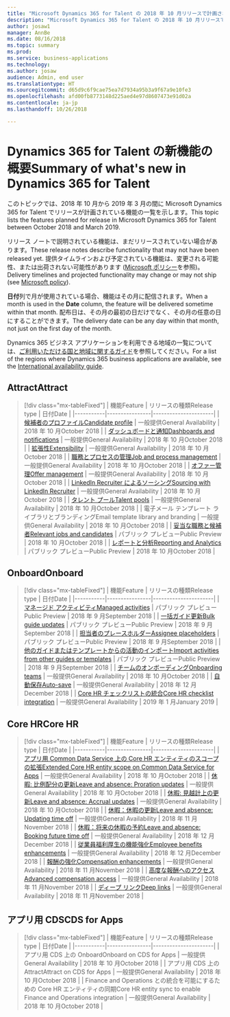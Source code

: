 ```yaml
---
title: "Microsoft Dynamics 365 for Talent の 2018 年 10 月リリースで計画されている機能の概要"
description: "Microsoft Dynamics 365 for Talent の 2018 年 10 月リリースで計画されている機能の概要"
author: josaw1
manager: AnnBe
ms.date: 08/16/2018
ms.topic: summary
ms.prod: 
ms.service: business-applications
ms.technology: 
ms.author: josaw
audience: Admin, end user
ms.translationtype: HT
ms.sourcegitcommit: d65d9c6f9cae75ea7d7934a95b3a9f67a9e10fe3
ms.openlocfilehash: afd00fb8773148d225aed4e97d8607473e91d02a
ms.contentlocale: ja-jp
ms.lasthandoff: 10/26/2018

---
```

# <a name="summary-of-whats-new-in-dynamics-365-for-talent"></a><span data-ttu-id="5bebe-103">Dynamics 365 for Talent の新機能の概要</span><span class="sxs-lookup"><span data-stu-id="5bebe-103">Summary of what's new in Dynamics 365 for Talent</span></span>

<span data-ttu-id="5bebe-104">このトピックでは、2018 年 10 月から 2019 年 3 月の間に Microsoft Dynamics 365 for Talent でリリースが計画されている機能の一覧を示します。</span><span class="sxs-lookup"><span data-stu-id="5bebe-104">This topic lists the features planned for release in Microsoft Dynamics 365 for Talent between October 2018 and March 2019.</span></span> 

<span data-ttu-id="5bebe-105">リリース ノートで説明されている機能は、まだリリースされていない場合があります。</span><span class="sxs-lookup"><span data-stu-id="5bebe-105">These release notes describe functionality that may not have been released yet.</span></span> <span data-ttu-id="5bebe-106">提供タイムラインおよび予定されている機能は、変更される可能性、または出荷されない可能性があります ([Microsoft ポリシー](https://go.microsoft.com/fwlink/p/?linkid=2007332)を参照)。</span><span class="sxs-lookup"><span data-stu-id="5bebe-106">Delivery timelines and projected functionality may change or may not ship (see [Microsoft policy](https://go.microsoft.com/fwlink/p/?linkid=2007332)).</span></span>

<span data-ttu-id="5bebe-107">**日付**列で月が使用されている場合、機能はその月に配信されます。</span><span class="sxs-lookup"><span data-stu-id="5bebe-107">When a month is used in the **Date** column, the feature will be delivered sometime within that month.</span></span> <span data-ttu-id="5bebe-108">配布日は、その月の最初の日だけでなく、その月の任意の日にすることができます。</span><span class="sxs-lookup"><span data-stu-id="5bebe-108">The delivery date can be any day within that month, not just on the first day of the month.</span></span>
    
<span data-ttu-id="5bebe-109">Dynamics 365 ビジネス アプリケーションを利用できる地域の一覧については、[ご利用いただける国と地域に関するガイド](https://aka.ms/dynamics_365_international_availability_deck)を参照してください。</span><span class="sxs-lookup"><span data-stu-id="5bebe-109">For a list of the regions where Dynamics 365 business applications are available, see the [International availability guide](https://aka.ms/dynamics_365_international_availability_deck).</span></span> 


## <a name="attract"></a><span data-ttu-id="5bebe-110">Attract</span><span class="sxs-lookup"><span data-stu-id="5bebe-110">Attract</span></span>

> [!div class="mx-tableFixed"]
> | <span data-ttu-id="5bebe-111">機能</span><span class="sxs-lookup"><span data-stu-id="5bebe-111">Feature</span></span>   | <span data-ttu-id="5bebe-112">リリースの種類</span><span class="sxs-lookup"><span data-stu-id="5bebe-112">Release type</span></span>    | <span data-ttu-id="5bebe-113">日付</span><span class="sxs-lookup"><span data-stu-id="5bebe-113">Date</span></span> |
> |-----------|----------------|----------------------|
> | [<span data-ttu-id="5bebe-114">候補者のプロファイル</span><span class="sxs-lookup"><span data-stu-id="5bebe-114">Candidate profile</span></span>](attract/candidate-profile.md)       |    <span data-ttu-id="5bebe-115">一般提供</span><span class="sxs-lookup"><span data-stu-id="5bebe-115">General Availability</span></span> | <span data-ttu-id="5bebe-116">2018 年 10 月</span><span class="sxs-lookup"><span data-stu-id="5bebe-116">October 2018</span></span>                   |
> | [<span data-ttu-id="5bebe-117">ダッシュボードと通知</span><span class="sxs-lookup"><span data-stu-id="5bebe-117">Dashboards and notifications</span></span>](attract/dashboards-notifications.md)       |  <span data-ttu-id="5bebe-118">一般提供</span><span class="sxs-lookup"><span data-stu-id="5bebe-118">General Availability</span></span> | <span data-ttu-id="5bebe-119">2018 年 10 月</span><span class="sxs-lookup"><span data-stu-id="5bebe-119">October 2018</span></span>                  |
> | [<span data-ttu-id="5bebe-120">拡張性</span><span class="sxs-lookup"><span data-stu-id="5bebe-120">Extensibility</span></span>](attract/extensibility.md)       |     <span data-ttu-id="5bebe-121">一般提供</span><span class="sxs-lookup"><span data-stu-id="5bebe-121">General Availability</span></span>            | <span data-ttu-id="5bebe-122">2018 年 10 月</span><span class="sxs-lookup"><span data-stu-id="5bebe-122">October 2018</span></span>                   |
> | [<span data-ttu-id="5bebe-123">職務とプロセスの管理</span><span class="sxs-lookup"><span data-stu-id="5bebe-123">Job and process management</span></span>](attract/job-management.md)       |  <span data-ttu-id="5bebe-124">一般提供</span><span class="sxs-lookup"><span data-stu-id="5bebe-124">General Availability</span></span>  | <span data-ttu-id="5bebe-125">2018 年 10 月</span><span class="sxs-lookup"><span data-stu-id="5bebe-125">October 2018</span></span>                   |
> | [<span data-ttu-id="5bebe-126">オファー管理</span><span class="sxs-lookup"><span data-stu-id="5bebe-126">Offer management</span></span>](attract/offer-management.md)       | <span data-ttu-id="5bebe-127">一般提供</span><span class="sxs-lookup"><span data-stu-id="5bebe-127">General Availability</span></span>  | <span data-ttu-id="5bebe-128">2018 年 10 月</span><span class="sxs-lookup"><span data-stu-id="5bebe-128">October 2018</span></span>                   |
> | [<span data-ttu-id="5bebe-129">LinkedIn Recruiter によるソーシング</span><span class="sxs-lookup"><span data-stu-id="5bebe-129">Sourcing with LinkedIn Recruiter</span></span>](attract/sourcing.md)       |  <span data-ttu-id="5bebe-130">一般提供</span><span class="sxs-lookup"><span data-stu-id="5bebe-130">General Availability</span></span>  | <span data-ttu-id="5bebe-131">2018 年 10 月</span><span class="sxs-lookup"><span data-stu-id="5bebe-131">October 2018</span></span>                  |
> | [<span data-ttu-id="5bebe-132">タレント プール</span><span class="sxs-lookup"><span data-stu-id="5bebe-132">Talent pools</span></span>](attract/talent-pools.md)       |   <span data-ttu-id="5bebe-133">一般提供</span><span class="sxs-lookup"><span data-stu-id="5bebe-133">General Availability</span></span> | <span data-ttu-id="5bebe-134">2018 年 10 月</span><span class="sxs-lookup"><span data-stu-id="5bebe-134">October 2018</span></span>                   |
> | <span data-ttu-id="5bebe-135">電子メール テンプレート ライブラリとブランディング</span><span class="sxs-lookup"><span data-stu-id="5bebe-135">Email template library and branding</span></span> | <span data-ttu-id="5bebe-136">一般提供</span><span class="sxs-lookup"><span data-stu-id="5bebe-136">General Availability</span></span>  | <span data-ttu-id="5bebe-137">2018 年 10 月</span><span class="sxs-lookup"><span data-stu-id="5bebe-137">October 2018</span></span>    |
> | [<span data-ttu-id="5bebe-138">妥当な職務と候補者</span><span class="sxs-lookup"><span data-stu-id="5bebe-138">Relevant jobs and candidates</span></span>](attract/relevant-jobs-candidates.md)       |     <span data-ttu-id="5bebe-139">パブリック プレビュー</span><span class="sxs-lookup"><span data-stu-id="5bebe-139">Public Preview</span></span>  | <span data-ttu-id="5bebe-140">2018 年 10 月</span><span class="sxs-lookup"><span data-stu-id="5bebe-140">October 2018</span></span>       |
> | [<span data-ttu-id="5bebe-141">レポートと分析</span><span class="sxs-lookup"><span data-stu-id="5bebe-141">Reporting and Analytics</span></span>](attract/attract.md)   | <span data-ttu-id="5bebe-142">パブリック プレビュー</span><span class="sxs-lookup"><span data-stu-id="5bebe-142">Public Preview</span></span>    |   <span data-ttu-id="5bebe-143">2018 年 10 月</span><span class="sxs-lookup"><span data-stu-id="5bebe-143">October 2018</span></span>     |

## <a name="onboard"></a><span data-ttu-id="5bebe-144">Onboard</span><span class="sxs-lookup"><span data-stu-id="5bebe-144">Onboard</span></span>

> [!div class="mx-tableFixed"]
> | <span data-ttu-id="5bebe-145">機能</span><span class="sxs-lookup"><span data-stu-id="5bebe-145">Feature</span></span>   | <span data-ttu-id="5bebe-146">リリースの種類</span><span class="sxs-lookup"><span data-stu-id="5bebe-146">Release type</span></span> | <span data-ttu-id="5bebe-147">日付</span><span class="sxs-lookup"><span data-stu-id="5bebe-147">Date</span></span> |
> |-----------|----------------|----------------------|
> | [<span data-ttu-id="5bebe-148">マネージド アクティビティ</span><span class="sxs-lookup"><span data-stu-id="5bebe-148">Managed activities</span></span>](onboard/managed-activities.md) | <span data-ttu-id="5bebe-149">パブリック プレビュー</span><span class="sxs-lookup"><span data-stu-id="5bebe-149">Public Preview</span></span>   |   <span data-ttu-id="5bebe-150">2018 年 9 月</span><span class="sxs-lookup"><span data-stu-id="5bebe-150">September 2018</span></span>          |
> | [<span data-ttu-id="5bebe-151">一括ガイド更新</span><span class="sxs-lookup"><span data-stu-id="5bebe-151">Bulk guide updates</span></span>](onboard/bulk-guide-updates.md) | <span data-ttu-id="5bebe-152">パブリック プレビュー</span><span class="sxs-lookup"><span data-stu-id="5bebe-152">Public Preview</span></span>    |      <span data-ttu-id="5bebe-153">2018 年 9 月</span><span class="sxs-lookup"><span data-stu-id="5bebe-153">September 2018</span></span>       |
> | [<span data-ttu-id="5bebe-154">担当者のプレースホルダー</span><span class="sxs-lookup"><span data-stu-id="5bebe-154">Assignee placeholders</span></span>](onboard/assignee-placeholders.md) | <span data-ttu-id="5bebe-155">パブリック プレビュー</span><span class="sxs-lookup"><span data-stu-id="5bebe-155">Public Preview</span></span> |     <span data-ttu-id="5bebe-156">2018 年 9 月</span><span class="sxs-lookup"><span data-stu-id="5bebe-156">September 2018</span></span>        |
> | [<span data-ttu-id="5bebe-157">他のガイドまたはテンプレートからの活動のインポート</span><span class="sxs-lookup"><span data-stu-id="5bebe-157">Import activities from other guides or templates</span></span>](onboard/import.md)  | <span data-ttu-id="5bebe-158">パブリック プレビュー</span><span class="sxs-lookup"><span data-stu-id="5bebe-158">Public Preview</span></span>         |    <span data-ttu-id="5bebe-159">2018 年 9 月</span><span class="sxs-lookup"><span data-stu-id="5bebe-159">September 2018</span></span>         |
> | [<span data-ttu-id="5bebe-160">チームのオンボーディング</span><span class="sxs-lookup"><span data-stu-id="5bebe-160">Onboarding teams</span></span>](onboard/onboard-teams.md) |  <span data-ttu-id="5bebe-161">一般提供</span><span class="sxs-lookup"><span data-stu-id="5bebe-161">General Availability</span></span>    |       <span data-ttu-id="5bebe-162">2018 年 10 月</span><span class="sxs-lookup"><span data-stu-id="5bebe-162">October 2018</span></span>      |
> | [<span data-ttu-id="5bebe-163">自動保存</span><span class="sxs-lookup"><span data-stu-id="5bebe-163">Auto-save</span></span>](onboard/auto-save.md) | <span data-ttu-id="5bebe-164">一般提供</span><span class="sxs-lookup"><span data-stu-id="5bebe-164">General Availability</span></span>    |  <span data-ttu-id="5bebe-165">2018 年 12 月</span><span class="sxs-lookup"><span data-stu-id="5bebe-165">December 2018</span></span>        |
> | [<span data-ttu-id="5bebe-166">Core HR チェックリストの統合</span><span class="sxs-lookup"><span data-stu-id="5bebe-166">Core HR checklist integration</span></span>](onboard/corehr-checklist-integration.md) |  <span data-ttu-id="5bebe-167">一般提供</span><span class="sxs-lookup"><span data-stu-id="5bebe-167">General Availability</span></span>   |  <span data-ttu-id="5bebe-168">2019 年 1 月</span><span class="sxs-lookup"><span data-stu-id="5bebe-168">January 2019</span></span>           |



## <a name="core-hr"></a><span data-ttu-id="5bebe-169">Core HR</span><span class="sxs-lookup"><span data-stu-id="5bebe-169">Core HR</span></span>

> [!div class="mx-tableFixed"]
> | <span data-ttu-id="5bebe-170">機能</span><span class="sxs-lookup"><span data-stu-id="5bebe-170">Feature</span></span>   | <span data-ttu-id="5bebe-171">リリースの種類</span><span class="sxs-lookup"><span data-stu-id="5bebe-171">Release type</span></span>   | <span data-ttu-id="5bebe-172">日付</span><span class="sxs-lookup"><span data-stu-id="5bebe-172">Date</span></span> |
> |-----------|----------------|----------------------|
> | [<span data-ttu-id="5bebe-173">アプリ用 Common Data Service 上の Core HR エンティティのスコープの拡張</span><span class="sxs-lookup"><span data-stu-id="5bebe-173">Extended Core HR entity scope on Common Data Service for Apps</span></span>](core-hr-entity-cds-apps.md) |    <span data-ttu-id="5bebe-174">一般提供</span><span class="sxs-lookup"><span data-stu-id="5bebe-174">General Availability</span></span>  | <span data-ttu-id="5bebe-175">2018 年 10 月</span><span class="sxs-lookup"><span data-stu-id="5bebe-175">October 2018</span></span>  |
> | [<span data-ttu-id="5bebe-176">休暇: 比例配分の更新</span><span class="sxs-lookup"><span data-stu-id="5bebe-176">Leave and absence: Proration updates</span></span>](core-hr-leave-absence.md)      | <span data-ttu-id="5bebe-177">一般提供</span><span class="sxs-lookup"><span data-stu-id="5bebe-177">General Availability</span></span>    | <span data-ttu-id="5bebe-178">2018 年 10 月</span><span class="sxs-lookup"><span data-stu-id="5bebe-178">October 2018</span></span>  |
> | [<span data-ttu-id="5bebe-179">休暇: 見越計上の更新</span><span class="sxs-lookup"><span data-stu-id="5bebe-179">Leave and absence: Accrual updates</span></span>](core-hr-leave-absence.md)      | <span data-ttu-id="5bebe-180">一般提供</span><span class="sxs-lookup"><span data-stu-id="5bebe-180">General Availability</span></span>    | <span data-ttu-id="5bebe-181">2018 年 10 月</span><span class="sxs-lookup"><span data-stu-id="5bebe-181">October 2018</span></span>  |
> | [<span data-ttu-id="5bebe-182">休暇：休暇の更新</span><span class="sxs-lookup"><span data-stu-id="5bebe-182">Leave and absence: Updating time off</span></span>](core-hr-leave-absence.md)      | <span data-ttu-id="5bebe-183">一般提供</span><span class="sxs-lookup"><span data-stu-id="5bebe-183">General Availability</span></span>    | <span data-ttu-id="5bebe-184">2018 年 11 月</span><span class="sxs-lookup"><span data-stu-id="5bebe-184">November 2018</span></span>  |
> | [<span data-ttu-id="5bebe-185">休暇：将来の休暇の予約</span><span class="sxs-lookup"><span data-stu-id="5bebe-185">Leave and absence: Booking future time off</span></span>](core-hr-leave-absence.md)      | <span data-ttu-id="5bebe-186">一般提供</span><span class="sxs-lookup"><span data-stu-id="5bebe-186">General Availability</span></span>    | <span data-ttu-id="5bebe-187">2018 年 12 月</span><span class="sxs-lookup"><span data-stu-id="5bebe-187">December 2018</span></span>  |
> | [<span data-ttu-id="5bebe-188">従業員福利厚生の機能強化</span><span class="sxs-lookup"><span data-stu-id="5bebe-188">Employee benefits enhancements</span></span>](benefits-enhancements.md) |   <span data-ttu-id="5bebe-189">一般提供</span><span class="sxs-lookup"><span data-stu-id="5bebe-189">General Availability</span></span>  | <span data-ttu-id="5bebe-190">2018 年 12 月</span><span class="sxs-lookup"><span data-stu-id="5bebe-190">December 2018</span></span>  |
> | [<span data-ttu-id="5bebe-191">報酬の強化</span><span class="sxs-lookup"><span data-stu-id="5bebe-191">Compensation enhancements</span></span>](Advanced-compensation.md) |  <span data-ttu-id="5bebe-192">一般提供</span><span class="sxs-lookup"><span data-stu-id="5bebe-192">General Availability</span></span> | <span data-ttu-id="5bebe-193">2018 年 11 月</span><span class="sxs-lookup"><span data-stu-id="5bebe-193">November 2018</span></span> |
> | [<span data-ttu-id="5bebe-194">高度な報酬へのアクセス</span><span class="sxs-lookup"><span data-stu-id="5bebe-194">Advanced compensation access</span></span>](Advanced-compensation.md) |  <span data-ttu-id="5bebe-195">一般提供</span><span class="sxs-lookup"><span data-stu-id="5bebe-195">General Availability</span></span> | <span data-ttu-id="5bebe-196">2018 年 11 月</span><span class="sxs-lookup"><span data-stu-id="5bebe-196">November 2018</span></span> |
> | [<span data-ttu-id="5bebe-197">ディープ リンク</span><span class="sxs-lookup"><span data-stu-id="5bebe-197">Deep links</span></span>](Talent-Deep-Links.md) |  <span data-ttu-id="5bebe-198">一般提供</span><span class="sxs-lookup"><span data-stu-id="5bebe-198">General Availability</span></span> | <span data-ttu-id="5bebe-199">2018 年 11 月</span><span class="sxs-lookup"><span data-stu-id="5bebe-199">November 2018</span></span> |



## <a name="cds-for-apps"></a><span data-ttu-id="5bebe-200">アプリ用 CDS</span><span class="sxs-lookup"><span data-stu-id="5bebe-200">CDS for Apps</span></span>

> [!div class="mx-tableFixed"]
> | <span data-ttu-id="5bebe-201">機能</span><span class="sxs-lookup"><span data-stu-id="5bebe-201">Feature</span></span>   | <span data-ttu-id="5bebe-202">リリースの種類</span><span class="sxs-lookup"><span data-stu-id="5bebe-202">Release type</span></span>    | <span data-ttu-id="5bebe-203">日付</span><span class="sxs-lookup"><span data-stu-id="5bebe-203">Date</span></span> |
> |-----------|----------------|----------------------|
> | <span data-ttu-id="5bebe-204">アプリ用 CDS 上の Onboard</span><span class="sxs-lookup"><span data-stu-id="5bebe-204">Onboard on CDS for Apps</span></span> |  <span data-ttu-id="5bebe-205">一般提供</span><span class="sxs-lookup"><span data-stu-id="5bebe-205">General Availability</span></span>  | <span data-ttu-id="5bebe-206">2018 年 10 月</span><span class="sxs-lookup"><span data-stu-id="5bebe-206">October 2018</span></span>  |
> | <span data-ttu-id="5bebe-207">アプリ用 CDS 上の Attract</span><span class="sxs-lookup"><span data-stu-id="5bebe-207">Attract on CDS for Apps</span></span> |  <span data-ttu-id="5bebe-208">一般提供</span><span class="sxs-lookup"><span data-stu-id="5bebe-208">General Availability</span></span>  | <span data-ttu-id="5bebe-209">2018 年 10 月</span><span class="sxs-lookup"><span data-stu-id="5bebe-209">October 2018</span></span>  |
> | <span data-ttu-id="5bebe-210">Finance and Operations との統合を可能にするための Core HR エンティティの同期</span><span class="sxs-lookup"><span data-stu-id="5bebe-210">Core HR entity sync to enable Finance and Operations integration</span></span> | <span data-ttu-id="5bebe-211">一般提供</span><span class="sxs-lookup"><span data-stu-id="5bebe-211">General Availability</span></span> | <span data-ttu-id="5bebe-212">2018 年 10 月</span><span class="sxs-lookup"><span data-stu-id="5bebe-212">October 2018</span></span>  |

